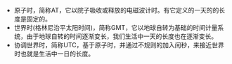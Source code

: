 * 原子时，简称AT，它以院子吸收或释放的电磁波计时。有它定义的一天的的长度是固定的。
* 世界时(格林尼治平太阳时间)，简称GMT，它以地球自转为基础的时间计量系统，由于地球自转的时间逐渐变长，我们生活中一天的长度也在逐渐变长。
* 协调世界时，简称UTC，基于原子时，并通过不规则的加入闰秒，来接近世界时也就是生活中一日的长度。